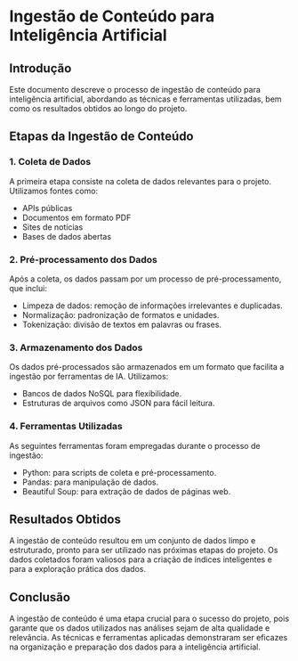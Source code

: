 # Ingestão de Conteúdo para Inteligência Artificial

## Introdução
Este documento descreve o processo de ingestão de conteúdo para inteligência artificial, abordando as técnicas e ferramentas utilizadas, bem como os resultados obtidos ao longo do projeto.

## Etapas da Ingestão de Conteúdo

### 1. Coleta de Dados
A primeira etapa consiste na coleta de dados relevantes para o projeto. Utilizamos fontes como:
- APIs públicas
- Documentos em formato PDF
- Sites de notícias
- Bases de dados abertas

### 2. Pré-processamento dos Dados
Após a coleta, os dados passam por um processo de pré-processamento, que inclui:
- Limpeza de dados: remoção de informações irrelevantes e duplicadas.
- Normalização: padronização de formatos e unidades.
- Tokenização: divisão de textos em palavras ou frases.

### 3. Armazenamento dos Dados
Os dados pré-processados são armazenados em um formato que facilita a ingestão por ferramentas de IA. Utilizamos:
- Bancos de dados NoSQL para flexibilidade.
- Estruturas de arquivos como JSON para fácil leitura.

### 4. Ferramentas Utilizadas
As seguintes ferramentas foram empregadas durante o processo de ingestão:
- Python: para scripts de coleta e pré-processamento.
- Pandas: para manipulação de dados.
- Beautiful Soup: para extração de dados de páginas web.

## Resultados Obtidos
A ingestão de conteúdo resultou em um conjunto de dados limpo e estruturado, pronto para ser utilizado nas próximas etapas do projeto. Os dados coletados foram valiosos para a criação de índices inteligentes e para a exploração prática dos dados.

## Conclusão
A ingestão de conteúdo é uma etapa crucial para o sucesso do projeto, pois garante que os dados utilizados nas análises sejam de alta qualidade e relevância. As técnicas e ferramentas aplicadas demonstraram ser eficazes na organização e preparação dos dados para a inteligência artificial.
